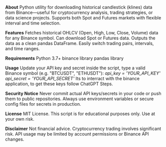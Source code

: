 **About**
Python utility for downloading historical candlestick (klines) data from Binance—useful for cryptocurrency analysis, trading strategies, or data science projects. Supports both Spot and Futures markets with flexible interval and time selection.

**Features**
Fetches historical OHLCV (Open, High, Low, Close, Volume) data for any Binance symbol.
Can download Spot or Futures data.
Outputs the data as a clean pandas DataFrame.
Easily switch trading pairs, intervals, and time ranges.

**Requirements**
Python 3.7+
binance library
pandas library


**Usage**
Update your API key and secret inside the script, type a valid Binance symbol (e.g. "BTCUSDT", "ETHUSDT"):
*api_key = 'YOUR_API_KEY'
api_secret = 'YOUR_API_SECRET'*
Its to interract with the binance application, to get these keys follow ChatGPT Steps.


**Security Notice**
Never commit actual API keys/secrets in your code or push them to public repositories.
Always use environment variables or secure config files for secrets in production.

**License**
MIT License. This script is for educational purposes only. Use at your own risk.

**Disclaimer**
Not financial advice. Cryptocurrency trading involves significant risk. API usage may be limited by account permissions or Binance API changes.
